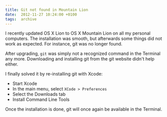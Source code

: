 ```yaml
---
title: Git not found in Mountain Lion
date:  2012-11-27 10:24:00 +0100
tags:  archive
---
```


I recently updated OS X Lion to OS X Mountain Lion on all my personal computers.
The installation was smooth, but afterwards some things did not work as expected.
For instance, git was no longer found.

After upgrading, `git` was simply not a recognized command in the Terminal any more.
Downloading and installing git from the git website didn't help either.

I finally solved it by re-installing git with Xcode:

* Start Xcode
* In the main menu, select `XCode > Preferences`
* Select the Downloads tab
* Install Command Line Tools

Once the installation is done, git will once again be available in the Terminal.